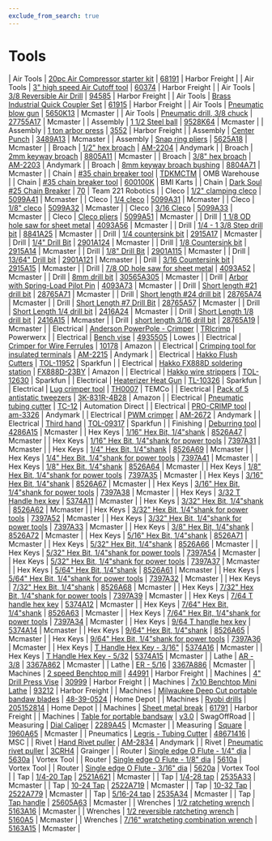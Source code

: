 ```yaml
---
exclude_from_search: true
---
```


# Tools

| Air Tools | [20pc Air Compressor starter kit](https://jgermita.github.io/frc-parts/parts/00890.html) | [68191](http://www.harborfreight.com/air-tools/air-accessory-kits/20-pc-air-compressor-starter-kit-68191.html) | Harbor Freight |
| Air Tools | [3" high speed Air Cutoff tool](https://jgermita.github.io/frc-parts/parts/00892.html) | [60374](http://www.harborfreight.com/air-tools/specialty-air-tools/3-in-high-speed-air-cut-off-tool-60374.html) | Harbor Freight |
| Air Tools | [3/8 Reversible Air Drill](https://jgermita.github.io/frc-parts/parts/00891.html) | [94585](http://www.harborfreight.com/air-tools/drills-screwdrivers/3-8-eighth-inch-reversible-air-drill-with-keyed-chuck-and-key-94586.html) | Harbor Freight |
| Air Tools | [Brass Industrial Quick Coupler Set](https://jgermita.github.io/frc-parts/parts/00893.html) | [61915](http://www.harborfreight.com/air-tools/fittings/brass-industrial-quick-coupler-set-5-pc-61915.html) | Harbor Freight |
| Air Tools | [Pneumatic blow gun](https://jgermita.github.io/frc-parts/parts/00701.html) | [5650K13](https://www.mcmaster.com/#5650K13) | Mcmaster |
| Air Tools | [Pneumatic drill, 3/8 chuck](https://jgermita.github.io/frc-parts/parts/00702.html) | [27755A17](https://www.mcmaster.com/#27755A17) | Mcmaster |
| Assembly | [1 1/2 Steel ball](https://jgermita.github.io/frc-parts/parts/00928.html) | [9528K64](https://www.mcmaster.com/#9528K64) | Mcmaster |
| Assembly | [1 ton arbor press](https://jgermita.github.io/frc-parts/parts/00703.html) | [3552](http://www.harborfreight.com/1-ton-arbor-press-3552.html) | Harbor Freight |
| Assembly | [Center Punch](https://jgermita.github.io/frc-parts/parts/00704.html) | [3489A13](https://www.mcmaster.com/#3489A13) | Mcmaster |
| Assembly | [Snap ring pliers](https://jgermita.github.io/frc-parts/parts/00705.html) | [5625A18](https://www.mcmaster.com/#5625A18) | Mcmaster |
| Broach | [1/2" hex broach](https://jgermita.github.io/frc-parts/parts/00706.html) | [AM-2204](http://www.andymark.com/ProductDetails.asp?ProductCode=am-2204) | Andymark |
| Broach | [2mm keyway broach](https://jgermita.github.io/frc-parts/parts/00820.html) | [8805A11](https://www.mcmaster.com/#8805A11) | Mcmaster |
| Broach | [3/8" hex broach](https://jgermita.github.io/frc-parts/parts/00707.html) | [AM-2203](http://www.andymark.com/product-p/am-2203.htm) | Andymark |
| Broach | [8mm keyway broach bushing](https://jgermita.github.io/frc-parts/parts/00821.html) | [8804A71](https://www.mcmaster.com/#8804A71) | Mcmaster |
| Chain | [#35 chain breaker tool](https://jgermita.github.io/frc-parts/parts/00708.html) | [TDKMCTM](https://www.ombwarehouse.com/-35-Chain-Breaker.html) | OMB Warehouse |
| Chain | [#35 chain breaker tool](https://jgermita.github.io/frc-parts/parts/00887.html) | [600100K](http://www.bmikarts.com/35-Deluxe-Chain-Tool_p_648.html) | BMI Karts |
| Chain | [Dark Soul #25 Chain Breaker](https://jgermita.github.io/frc-parts/parts/00709.html) | [70](http://www.team221.com/viewproduct.php?id=70) | Team 221 Robotics |
| Cleco | [1/2" clamping cleco](https://jgermita.github.io/frc-parts/parts/00710.html) | [5099A41](https://www.mcmaster.com/#5099A41) | Mcmaster |
| Cleco | [1/4 cleco](https://jgermita.github.io/frc-parts/parts/00711.html) | [5099A31](https://www.mcmaster.com/#5099A31) | Mcmaster |
| Cleco | [1/8" cleco](https://jgermita.github.io/frc-parts/parts/00712.html) | [5099A32](https://www.mcmaster.com/#5099A32) | Mcmaster |
| Cleco | [3/16 Cleco](https://jgermita.github.io/frc-parts/parts/00713.html) | [5099A33](https://www.mcmaster.com/#5099A33) | Mcmaster |
| Cleco | [Cleco pliers](https://jgermita.github.io/frc-parts/parts/00714.html) | [5099A51](https://www.mcmaster.com/#5099A51) | Mcmaster |
| Drill | [1 1/8 OD hole saw for sheet metal](https://jgermita.github.io/frc-parts/parts/00949.html) | [4093A56](https://www.mcmaster.com/#4093A56) | Mcmaster |
| Drill | [1/4 - 1 3/8 Step drill bit](https://jgermita.github.io/frc-parts/parts/00845.html) | [8841A25](https://www.mcmaster.com/#8841A25) | Mcmaster |
| Drill | [1/4 countersink bit](https://jgermita.github.io/frc-parts/parts/00848.html) | [2915A17](https://www.mcmaster.com/#2915A17) | Mcmaster |
| Drill | [1/4" Drill Bit](https://jgermita.github.io/frc-parts/parts/00715.html) | [2901A124](https://www.mcmaster.com/#2901A124) | Mcmaster |
| Drill | [1/8 Countersink bit](https://jgermita.github.io/frc-parts/parts/00846.html) | [2915A14](https://www.mcmaster.com/#2915A14) | Mcmaster |
| Drill | [1/8" Drill Bit](https://jgermita.github.io/frc-parts/parts/00716.html) | [2901A115](https://www.mcmaster.com/#2901A115) | Mcmaster |
| Drill | [13/64" Drill bit](https://jgermita.github.io/frc-parts/parts/00717.html) | [2901A121](https://www.mcmaster.com/#2901A121) | Mcmaster |
| Drill | [3/16 Countersink bit](https://jgermita.github.io/frc-parts/parts/00847.html) | [2915A15](https://www.mcmaster.com/#2915A15) | Mcmaster |
| Drill | [7/8 OD hole saw for sheet metal](https://jgermita.github.io/frc-parts/parts/00950.html) | [4093A52](https://www.mcmaster.com/#4093A52) | Mcmaster |
| Drill | [8mm drill bit](https://jgermita.github.io/frc-parts/parts/00822.html) | [30565A305](https://www.mcmaster.com/#30565A305) | Mcmaster |
| Drill | [Arbor with Spring-Load Pilot Pin](https://jgermita.github.io/frc-parts/parts/00948.html) | [4093A73](https://www.mcmaster.com/#4093A73) | Mcmaster |
| Drill | [Short length #21 drill bit](https://jgermita.github.io/frc-parts/parts/00718.html) | [28765A71](https://www.mcmaster.com/#28765A71) | Mcmaster |
| Drill | [Short length #24 drill bit](https://jgermita.github.io/frc-parts/parts/00719.html) | [28765A74](https://www.mcmaster.com/#28765A74) | Mcmaster |
| Drill | [Short Length #7 Drill Bit](https://jgermita.github.io/frc-parts/parts/00720.html) | [28765A57](https://www.mcmaster.com/#28765A57) | Mcmaster |
| Drill | [Short Length 1/4 drill bit](https://jgermita.github.io/frc-parts/parts/00721.html) | [2416A24](https://www.mcmaster.com/#2416A24) | Mcmaster |
| Drill | [Short Length 1/8 drill bit](https://jgermita.github.io/frc-parts/parts/00722.html) | [2416A15](https://www.mcmaster.com/#2416A15) | Mcmaster |
| Drill | [short length 3/16 drill bit](https://jgermita.github.io/frc-parts/parts/00723.html) | [28765A19](https://www.mcmaster.com/#28765A19) | Mcmaster |
| Electrical | [Anderson PowerPole - Crimper](https://jgermita.github.io/frc-parts/parts/00724.html) | [TRIcrimp](http://www.powerwerx.com/) | Powerwerx |
| Electrical | [Bench vise](https://jgermita.github.io/frc-parts/parts/00725.html) | [4935505](http://www.lowes.com/pd_552526-281-4935505_1z11pbc__?productId=50168505&pl=1) | Lowes |
| Electrical | [Crimper for Wire Ferrules](https://jgermita.github.io/frc-parts/parts/00726.html) | [10178](http://www.amazon.com/Aven-10178-12-22-Crimping-Ferrules/dp/B00F0TPOWA) | Amazon |
| Electrical | [Crimping tool for insulated terminals](https://jgermita.github.io/frc-parts/parts/00727.html) | [AM-2215](http://www.andymark.com/product-p/am-2215.htm) | Andymark |
| Electrical | [Hakko Flush Cutters](https://jgermita.github.io/frc-parts/parts/00728.html) | [TOL-11952](https://www.sparkfun.com/products/11952) | Sparkfun |
| Electrical | [Hakko FX888D soldering station](https://jgermita.github.io/frc-parts/parts/00729.html) | [FX888D-23BY](http://www.amazon.com/Hakko-FX888D-23BY-Digital-Soldering-FX-888D/dp/B00ANZRT4M) | Amazon |
| Electrical | [Hakko wire strippers](https://jgermita.github.io/frc-parts/parts/00730.html) | [TOL-12630](https://www.sparkfun.com/products/12630) | Sparkfun |
| Electrical | [Heaterizer Heat Gun](https://jgermita.github.io/frc-parts/parts/00731.html) | [TL-10326](https://www.sparkfun.com/products/10326) | Sparkfun |
| Electrical | [Lug crimper tool](https://jgermita.github.io/frc-parts/parts/00732.html) | [TH0007](http://www.temcoindustrialpower.com/products/Crimpers/TH0007.html) | TEMCo |
| Electrical | [Pack of 5 antistatic tweezers](https://jgermita.github.io/frc-parts/parts/00733.html) | [3K-831R-4B28](http://www.amazon.com/Marrywindix-Tweezers-Non-magnetic-Forceps-Anti-static/dp/B00DVIEJ14) | Amazon |
| Electrical | [Pneumatic tubing cutter](https://jgermita.github.io/frc-parts/parts/00734.html) | [TC-12](http://www.automationdirect.com/adc/Shopping/Catalog/Pneumatic_Components/Pneumatic_Accessories/Flexible_Pneumatic_Tubing_-a-_Hoses_Accessories/TC-12) | Automation Direct |
| Electrical | [PRO-CRIMP tool](https://jgermita.github.io/frc-parts/parts/00818.html) | [am-3326](http://www.andymark.com/CrimpTool-p/am-3326.htm) | Andymark |
| Electrical | [PWM crimper](https://jgermita.github.io/frc-parts/parts/00735.html) | [AM-2672](http://www.andymark.com/product-p/am-2672.htm) | Andymark |
| Electrical | [Third hand](https://jgermita.github.io/frc-parts/parts/00736.html) | [TOL-09317](https://www.sparkfun.com/products/9317) | Sparkfun |
| Finishing | [Deburring tool](https://jgermita.github.io/frc-parts/parts/00737.html) | [4286A15](https://www.mcmaster.com/#4286A15) | Mcmaster |
| Hex Keys | [1/16" Hex Bit, 1/4"shank](https://jgermita.github.io/frc-parts/parts/00738.html) | [8526A47](https://www.mcmaster.com/#8526A47) | Mcmaster |
| Hex Keys | [1/16" Hex Bit, 1/4"shank for power tools](https://jgermita.github.io/frc-parts/parts/00739.html) | [7397A31](https://www.mcmaster.com/#7397A31) | Mcmaster |
| Hex Keys | [1/4" Hex Bit, 1/4"shank](https://jgermita.github.io/frc-parts/parts/00740.html) | [8526A69](https://www.mcmaster.com/#8526A69) | Mcmaster |
| Hex Keys | [1/4" Hex Bit, 1/4"shank for power tools](https://jgermita.github.io/frc-parts/parts/00741.html) | [7397A41](https://www.mcmaster.com/#7397A41) | Mcmaster |
| Hex Keys | [1/8" Hex Bit, 1/4"shank](https://jgermita.github.io/frc-parts/parts/00742.html) | [8526A64](https://www.mcmaster.com/#8526A64) | Mcmaster |
| Hex Keys | [1/8" Hex Bit, 1/4"shank for power tools](https://jgermita.github.io/frc-parts/parts/00743.html) | [7397A35](https://www.mcmaster.com/#7397A35) | Mcmaster |
| Hex Keys | [3/16" Hex Bit, 1/4"shank](https://jgermita.github.io/frc-parts/parts/00744.html) | [8526A67](https://www.mcmaster.com/#8526A67) | Mcmaster |
| Hex Keys | [3/16" Hex Bit, 1/4"shank for power tools](https://jgermita.github.io/frc-parts/parts/00745.html) | [7397A38](https://www.mcmaster.com/#7397A38) | Mcmaster |
| Hex Keys | [3/32 T Handle hex key](https://jgermita.github.io/frc-parts/parts/00746.html) | [5374A11](https://www.mcmaster.com/#5374A11) | Mcmaster |
| Hex Keys | [3/32" Hex Bit, 1/4"shank](https://jgermita.github.io/frc-parts/parts/00747.html) | [8526A62](https://www.mcmaster.com/#8526A62) | Mcmaster |
| Hex Keys | [3/32" Hex Bit, 1/4"shank for power tools](https://jgermita.github.io/frc-parts/parts/00748.html) | [7397A52](https://www.mcmaster.com/#7397A52) | Mcmaster |
| Hex Keys | [3/32" Hex Bit, 1/4"shank for power tools](https://jgermita.github.io/frc-parts/parts/00749.html) | [7397A33](https://www.mcmaster.com/#7397A33) | Mcmaster |
| Hex Keys | [3/8" Hex Bit, 1/4"shank](https://jgermita.github.io/frc-parts/parts/00750.html) | [8526A72](https://www.mcmaster.com/#8526A72) | Mcmaster |
| Hex Keys | [5/16" Hex Bit, 1/4"shank](https://jgermita.github.io/frc-parts/parts/00751.html) | [8526A71](https://www.mcmaster.com/#8526A71) | Mcmaster |
| Hex Keys | [5/32" Hex Bit, 1/4"shank](https://jgermita.github.io/frc-parts/parts/00752.html) | [8526A66](https://www.mcmaster.com/#8526A66) | Mcmaster |
| Hex Keys | [5/32" Hex Bit, 1/4"shank for power tools](https://jgermita.github.io/frc-parts/parts/00753.html) | [7397A54](https://www.mcmaster.com/#7397A54) | Mcmaster |
| Hex Keys | [5/32" Hex Bit, 1/4"shank for power tools](https://jgermita.github.io/frc-parts/parts/00754.html) | [7397A37](https://www.mcmaster.com/#7397A37) | Mcmaster |
| Hex Keys | [5/64" Hex Bit, 1/4"shank](https://jgermita.github.io/frc-parts/parts/00755.html) | [8526A61](https://www.mcmaster.com/#8526A61) | Mcmaster |
| Hex Keys | [5/64" Hex Bit, 1/4"shank for power tools](https://jgermita.github.io/frc-parts/parts/00756.html) | [7397A32](https://www.mcmaster.com/#7397A32) | Mcmaster |
| Hex Keys | [7/32" Hex Bit, 1/4"shank](https://jgermita.github.io/frc-parts/parts/00757.html) | [8526A68](https://www.mcmaster.com/#8526A68) | Mcmaster |
| Hex Keys | [7/32" Hex Bit, 1/4"shank for power tools](https://jgermita.github.io/frc-parts/parts/00758.html) | [7397A39](https://www.mcmaster.com/#7397A39) | Mcmaster |
| Hex Keys | [7/64 T handle hex key](https://jgermita.github.io/frc-parts/parts/00759.html) | [5374A12](https://www.mcmaster.com/#5374A12) | Mcmaster |
| Hex Keys | [7/64" Hex Bit, 1/4"shank](https://jgermita.github.io/frc-parts/parts/00760.html) | [8526A63](https://www.mcmaster.com/#8526A63) | Mcmaster |
| Hex Keys | [7/64" Hex Bit, 1/4"shank for power tools](https://jgermita.github.io/frc-parts/parts/00761.html) | [7397A34](https://www.mcmaster.com/#7397A34) | Mcmaster |
| Hex Keys | [9/64 T handle hex key](https://jgermita.github.io/frc-parts/parts/00762.html) | [5374A14](https://www.mcmaster.com/#5374A14) | Mcmaster |
| Hex Keys | [9/64" Hex Bit, 1/4"shank](https://jgermita.github.io/frc-parts/parts/00763.html) | [8526A65](https://www.mcmaster.com/#8526A65) | Mcmaster |
| Hex Keys | [9/64" Hex Bit, 1/4"shank for power tools](https://jgermita.github.io/frc-parts/parts/00764.html) | [7397A36](https://www.mcmaster.com/#7397A36) | Mcmaster |
| Hex Keys | [T Handle Hex Key - 3/16"](https://jgermita.github.io/frc-parts/parts/00765.html) | [5374A16](https://www.mcmaster.com/#5374A16) | Mcmaster |
| Hex Keys | [T Handle Hex Key - 5/32](https://jgermita.github.io/frc-parts/parts/00766.html) | [5374A15](https://www.mcmaster.com/#5374A15) | Mcmaster |
| Lathe | [AR - 3/8](https://jgermita.github.io/frc-parts/parts/00989.html) | [3367A862](https://www.mcmaster.com/#3367A862) | Mcmaster |
| Lathe | [ER - 5/16](https://jgermita.github.io/frc-parts/parts/00990.html) | [3367A886](https://www.mcmaster.com/#3367A886) | Mcmaster |
| Machines | [2 speed Benchtop mill](https://jgermita.github.io/frc-parts/parts/00767.html) | [44991](http://www.harborfreight.com/two-speed-variable-bench-mill-drill-machine-44991.html) | Harbor Freight |
| Machines | [4" Drill Press Vise](https://jgermita.github.io/frc-parts/parts/00768.html) | [30999](http://www.harborfreight.com/4-inch-jaw-capacity-drill-press-vise-30999.html) | Harbor Freight |
| Machines | [7x10 Benchtop Mini Lathe](https://jgermita.github.io/frc-parts/parts/00769.html) | [93212](http://www.harborfreight.com/7-inch-x-10-inch-precision-mini-lathe-93212.html) | Harbor Freight |
| Machines | [Milwaukee Deep Cut portable bandaw blades](https://jgermita.github.io/frc-parts/parts/00770.html) | [48-39-0524](http://www.homedepot.com/p/Milwaukee-44-7-8-in-18-TPI-Deep-Cut-Portable-Band-Saw-Blades-2-Pack-48-39-0524/100532342?fbtLinkClicked=1446687028982%7C203261029) | Home Depot |
| Machines | [Ryobi drills](https://jgermita.github.io/frc-parts/parts/00771.html) | [205152814](http://www.homedepot.com/p/Ryobi-12-Volt-Cordless-Lithium-Ion-Drill-Driver-Kit-HJP004/205152814) | Home Depot |
| Machines | [Sheet metal break](https://jgermita.github.io/frc-parts/parts/00772.html) | [61791](http://www.harborfreight.com/30-in-bending-brake-61791.html) | Harbor Freight |
| Machines | [Table for portable bandsaw](https://jgermita.github.io/frc-parts/parts/00773.html) | [v3.0](http://www.swagoffroad.com/SWAG-V30-Portaband-Table_p_55.html) | SwagOffRoad |
| Measuring | [Dial Caliper](https://jgermita.github.io/frc-parts/parts/00774.html) | [2289A45](https://www.mcmaster.com/#2289A45) | Mcmaster |
| Measuring | [Square](https://jgermita.github.io/frc-parts/parts/00775.html) | [1960A65](https://www.mcmaster.com/#1960A65) | Mcmaster |
| Pneumatics | [Legris - Tubing Cutter](https://jgermita.github.io/frc-parts/parts/00962.html) | [48671416](http://www.mscdirect.com/) | MSC |
| Rivet | [Hand Rivet puller](https://jgermita.github.io/frc-parts/parts/00776.html) | [AM-2834](http://www.andymark.com/product-p/am-2834.htm) | Andymark |
| Rivet | [Pneumatic rivet puller](https://jgermita.github.io/frc-parts/parts/00777.html) | [3CRH4](http://www.grainger.com/product/SPEEDAIRE-Air-Riveter-3CRH4?s_pp=false&picUrl=//static.grainger.com/rp/s/is/image/Grainger/3CRH4_AS01?$smthumb$) | Grainger |
| Router | [Single edge O Flute - 1/4" dia](https://jgermita.github.io/frc-parts/parts/01024.html) | [5630a](https://www.vortextool.com/index.cfm?fuseaction=category.display&category_id=131&CFID=30090535&CFTOKEN=1062b9515972b6ae-8116CC0E-A1E6-2AF7-8ED6A26BDAE9CC94) | Vortex Tool |
| Router | [Single edge O Flute - 1/8" dia](https://jgermita.github.io/frc-parts/parts/01022.html) | [5610a](https://www.vortextool.com/index.cfm?fuseaction=category.display&category_id=131&CFID=30090535&CFTOKEN=1062b9515972b6ae-8116CC0E-A1E6-2AF7-8ED6A26BDAE9CC94) | Vortex Tool |
| Router | [Single edge O Flute - 3/16" dia](https://jgermita.github.io/frc-parts/parts/01023.html) | [5620a](https://www.vortextool.com/index.cfm?fuseaction=category.display&category_id=131&CFID=30090535&CFTOKEN=1062b9515972b6ae-8116CC0E-A1E6-2AF7-8ED6A26BDAE9CC94) | Vortex Tool |
| Tap | [1/4-20 Tap](https://jgermita.github.io/frc-parts/parts/00778.html) | [2521A621](https://www.mcmaster.com/#2521A621) | Mcmaster |
| Tap | [1/4-28 tap](https://jgermita.github.io/frc-parts/parts/00940.html) | [2535A33](https://www.mcmaster.com/#2535A33) | Mcmaster |
| Tap | [10-24 Tap](https://jgermita.github.io/frc-parts/parts/00779.html) | [2522A719](https://www.mcmaster.com/#2522A719) | Mcmaster |
| Tap | [10-32 Tap](https://jgermita.github.io/frc-parts/parts/00780.html) | [2522A779](https://www.mcmaster.com/#2522A779) | Mcmaster |
| Tap | [5/16-24 tap](https://jgermita.github.io/frc-parts/parts/00941.html) | [2535A34](https://www.mcmaster.com/#2535A34) | Mcmaster |
| Tap | [Tap handle](https://jgermita.github.io/frc-parts/parts/00781.html) | [25605A63](https://www.mcmaster.com/#25605A63) | Mcmaster |
| Wrenches | [1/2 ratcheting wrench](https://jgermita.github.io/frc-parts/parts/00905.html) | [5163A16](https://www.mcmaster.com/#5163A16) | Mcmaster |
| Wrenches | [1/2 reversible ratcheting wrench](https://jgermita.github.io/frc-parts/parts/00904.html) | [5160A5](https://www.mcmaster.com/#5160A5) | Mcmaster |
| Wrenches | [7/16" wratcheting combination wrench](https://jgermita.github.io/frc-parts/parts/00782.html) | [5163A15](https://www.mcmaster.com/#5163A15) | Mcmaster |